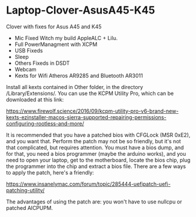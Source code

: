 # Laptop-Clover-AsusA45-K45
Clover with fixes for Asus A45 and K45

* Mic Fixed Witch my build AppleALC + Lilu.
* Full PowerManagment with XCPM
* USB Fixeds
* Sleep
* Others Fixeds in DSDT
* Webcam
* Kexts for Wifi Atheros AR9285 and Bluetooth AR3011

Install all kexts contained in Other folder, in the directory /Library/Extensions/. You can use the KCPM Utility Pro, which can be downloaded at this link:

https://www.firewolf.science/2016/09/kcpm-utility-pro-v6-brand-new-kexts-ezinstaller-macos-sierra-supported-repairing-permissions-configuring-rootless-and-more/


It is recommended that you have a patched bios with CFGLock (MSR 0xE2), and you want that. Perform the patch may not be so friendly, but it's not that complicated, but requires attention. You must have a bios dump, and for that, you need a bios programmer (maybe the arduino works), and you need to open your laptop, get to the motherboard, locate the bios chip, plug the programmer into the chip and extract a bios file. There are a few ways to apply the patch, here's a friendly:

https://www.insanelymac.com/forum/topic/285444-uefipatch-uefi-patching-utility/

The advantages of using the patch are:
you won't have to use nullcpu or patched AICPUPM. 
